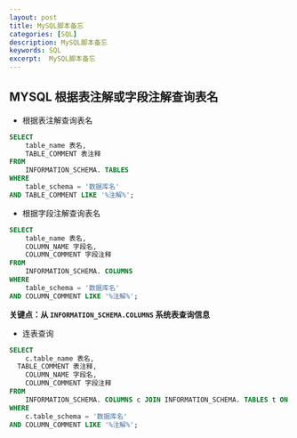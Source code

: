 ```yaml
---
layout: post
title: MySQL脚本备忘
categories: [SQL]
description: MySQL脚本备忘
keywords: SQL
excerpt:  MySQL脚本备忘
---
```


## MYSQL 根据表注解或字段注解查询表名

* 根据表注解查询表名
```SQL
SELECT
	table_name 表名,
	TABLE_COMMENT 表注释
FROM
	INFORMATION_SCHEMA. TABLES
WHERE
	table_schema = '数据库名'
AND TABLE_COMMENT LIKE '%注解%';
```

* 根据字段注解查询表名
```SQL
SELECT
	table_name 表名,
	COLUMN_NAME 字段名,
	COLUMN_COMMENT 字段注释
FROM
	INFORMATION_SCHEMA. COLUMNS
WHERE
	table_schema = '数据库名'
AND COLUMN_COMMENT LIKE '%注解%';
```
**关键点：从 `INFORMATION_SCHEMA.COLUMNS` 系统表查询信息**

* 连表查询
```SQL
SELECT
	c.table_name 表名,
  TABLE_COMMENT 表注释,
	COLUMN_NAME 字段名,
	COLUMN_COMMENT 字段注释
FROM
	INFORMATION_SCHEMA. COLUMNS c JOIN INFORMATION_SCHEMA. TABLES t ON c.TABLE_NAME = t.TABLE_NAME AND c.TABLE_SCHEMA = t.TABLE_SCHEMA
WHERE
	c.table_schema = '数据库名'
AND COLUMN_COMMENT LIKE '%注解%';
```